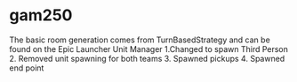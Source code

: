 # gam250
The basic room generation comes from TurnBasedStrategy and can be found on the Epic Launcher
Unit Manager
1.Changed to spawn Third Person
2. Removed unit spawning for both teams
3. Spawned pickups
4. Spawned end point
